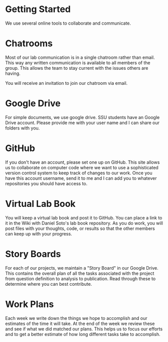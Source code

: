 # Getting Started

We use several online tools to collaborate and communicate.

# Chatrooms

Most of our lab communication is in a single chatroom rather than email.
This way any written communication is available to all members of the
group.  This allows the team to stay current with the issues others are
having.

You will receive an invitation to join our chatroom via email.

# Google Drive

For simple documents, we use google drive.  SSU students have an Google
Drive account.  Please provide me with your user name and I can share
our folders with you.

# GitHub

If you don't have an account, please set one up on GitHub.  This site
allows us to collaborate on computer code where we want to use a
sophisticated version control system to keep track of changes to our
work.  Once you have this account username, send it to me and I can add
you to whatever repositories you should have access to.

# Virtual Lab Book

You will keep a virtual lab book and post it to GitHub.  You can place a
link to it in the Wiki with Daniel Soto's lab book repository.  As you
do work, you will post files with your thoughts, code, or results so
that the other members can keep up with your progress.

# Story Boards

For each of our projects, we maintain a "Story Board" in our Google
Drive.  This contains the overall plan of all the tasks associated with
the project from question definition to analysis to publication.  Read
through these to determine where you can best contribute.

# Work Plans

Each week we write down the things we hope to accomplish and our
estimates of the time it will take.  At the end of the week we review
these and see if what we did matched our plans.  This helps us to focus
our efforts and to get a better estimate of how long different tasks
take to accomplish.
